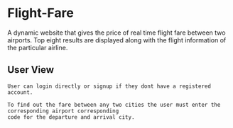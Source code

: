 
# Flight-Fare  

A dynamic website that gives the price of real time flight fare between two airports. Top eight results are displayed along with the flight information of the particular airline.

## User View

    User can login directly or signup if they dont have a registered account.

    To find out the fare between any two cities the user must enter the corresponding airport corresponding
    code for the departure and arrival city.
